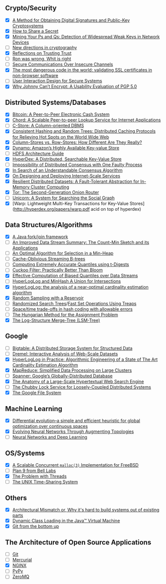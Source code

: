 ## Crypto/Security

- [x] [A Method for Obtaining Digital Signatures and Public-Key Cryptosystems](https://people.csail.mit.edu/rivest/Rsapaper.pdf)
- [x] [How to Share a Secret](https://cs.jhu.edu/~sdoshi/crypto/papers/shamirturing.pdf)
- [x] [Mining Your Ps and Qs: Detection of Widespread Weak Keys in Network Devices](https://factorable.net/weakkeys12.conference.pdf)
- [ ] [New directions in cryptography](https://ee.stanford.edu/~hellman/publications/24.pdf)
- [x] [Reflections on Trusting Trust](https://www.ece.cmu.edu/~ganger/712.fall02/papers/p761-thompson.pdf)
- [ ] [Ron was wrong, Whit is right](https://eprint.iacr.org/2012/064.pdf)
- [ ] [Secure Communications Over Insecure Channels](http://www.merkle.com/1974/PuzzlesAsPublished.pdf)
- [x] [The most dangerous code in the world: validating SSL certificates in non-browser software](http://www.cs.utexas.edu/~shmat/shmat_ccs12.pdf)
- [ ] [User Interaction Design for Secure Systems](http://www.eecs.berkeley.edu/Pubs/TechRpts/2002/CSD-02-1184.pdf)
- [x] [Why Johnny Can’t Encrypt: A Usability Evaluation of PGP 5.0](http://www.gaudior.net/alma/johnny.pdf)

## Distributed Systems/Databases

- [x] [Bitcoin: A Peer-to-Peer Electronic Cash System](https://bitcoin.org/bitcoin.pdf)
- [x] [Chord: A Scalable Peer-to-peer Lookup Service for Internet Applications](http://pdos.csail.mit.edu/papers/chord:sigcomm01/chord_sigcomm.pdf)
- [ ] [C-Store: A Column-oriented DBMS](https://cs.brown.edu/courses/cs227/archives/2008/mitchpapers/required4.pdf)
- [x] [Consistent Hashing and Random Trees: Distributed Caching Protocols for Relieving Hot Spots on the World Wide Web ](http://www.akamai.com/dl/technical_publications/ConsistenHashingandRandomTreesDistributedCachingprotocolsforrelievingHotSpotsontheworldwideweb.pdf)
- [x] [Column-Stores vs. Row-Stores: How Different Are They Really?](http://db.csail.mit.edu/projects/cstore/abadi-sigmod08.pdf)
- [x] [Dynamo: Amazon’s Highly Available Key-value Store](http://www.allthingsdistributed.com/files/amazon-dynamo-sosp2007.pdf)
- [ ] [HDFS Architecture Guide](https://hadoop.apache.org/docs/r1.2.1/hdfs_design.pdf)
- [x] [HyperDex: A Distributed, Searchable Key-Value Store](http://rescrv.net/pdf/hyperdex-sigcomm12.pdf)
- [ ] [Impossibility of Distributed Consensus with One Faulty Process](http://cs-www.cs.yale.edu/homes/arvind/cs425/doc/fischer.pdf)
- [x] [In Search of an Understandable Consensus Algorithm](https://ramcloud.stanford.edu/wiki/download/attachments/11370504/raft.pdf)
- [x] [On Designing and Deploying Internet-Scale Services](https://www.usenix.org/legacy/event/lisa07/tech/full_papers/hamilton/hamilton.pdf)
- [x] [Resilient Distributed Datasets: A Fault-Tolerant Abstraction for In-Memory Cluster Computing](http://www.cs.berkeley.edu/~matei/papers/2012/nsdi_spark.pdf)
- [x] [Tor: The Second-Generation Onion Router](https://svn.torproject.org/svn/projects/design-paper/tor-design.pdf)
- [ ] [Unicorn: A System for Searching the Social Graph](http://db.disi.unitn.eu/pages/VLDBProgram/pdf/industry/p871-curtiss.pdf)
- [x] [Warp: Lightweight Multi-Key Transactions for Key-Value Stores](http://hyperdex.org/papers/warp.pdf acid on top of hyperdex)

## Data Structures/Algorithms

- [x] [A Java fork/join framework](http://gee.cs.oswego.edu/dl/papers/fj.pdf)
- [ ] [An Improved Data Stream Summary: The Count-Min Sketch and its Applications](https://www.cse.unsw.edu.au/~cs9314/07s1/lectures/Lin_CS9314_References/cm-latin.pdf)
- [ ] [An Optimal Algorithm for Selection in a Min-Heap](http://www.sciencedirect.com/science/article/pii/S0890540183710308)
- [ ] [Cache-Oblivious Streaming B-trees](http://supertech.csail.mit.edu/papers/sbtree.pdf)
- [ ] [Computing Extremely Accurate Quantiles using t-Digests](https://raw.githubusercontent.com/tdunning/t-digest/master/docs/t-digest-paper/histo.pdf)
- [ ] [Cuckoo Filter: Practically Better Than Bloom](http://www.pdl.cmu.edu/PDL-FTP/FS/cuckoo-conext2014.pdf)
- [x] [Effective Computation of Biased Quantiles over Data Streams](http://www.cs.rutgers.edu/~muthu/bquant.pdf)
- [ ] [HyperLogLog and MinHash A Union for Intersections](http://tech.adroll.com/media/hllminhash.pdf)
- [x] [HyperLogLog: the analysis of a near-optimal cardinality estimation algorithm](http://algo.inria.fr/flajolet/Publications/FlFuGaMe07.pdf)
- [x] [Random Sampling with a Reservoir](https://www.cs.umd.edu/~samir/498/vitter.pdf)
- [ ] [Randomized Search Trees](https://faculty.washington.edu/aragon/pubs/rst89.pdf)/[Fast Set Operations Using Treaps](https://www.cs.cmu.edu/~scandal/papers/treaps-spaa98.pdf)
- [ ] [Space/time trade-offs in hash coding with allowable errors](https://www.cs.upc.edu/~diaz/p422-bloom.pdf)
- [ ] [The Hungarian Method for the Assignment Problem](https://tom.host.cs.st-andrews.ac.uk/CS3052-CC/Practicals/Kuhn.pdf)
- [x] [The Log-Structure Merge-Tree (LSM-Tree)](http://www.cs.umb.edu/~poneil/lsmtree.pdf)

## Google

- [ ] [Bigtable: A Distributed Storage System for Structured Data](http://research.google.com/archive/bigtable-osdi06.pdf)
- [ ] [Dremel: Interactive Analysis of Web-Scale Datasets](https://static.googleusercontent.com/media/research.google.com/en//pubs/archive/36632.pdf)
- [x] [HyperLogLog in Practice: Algorithmic Engineering of a State of The Art Cardinality Estimation Algorithm](https://static.googleusercontent.com/media/research.google.com/en//pubs/archive/40671.pdf)
- [x] [MapReduce: Simplified Data Processing on Large Clusters](http://research.google.com/archive/mapreduce-osdi04.pdf)
- [ ] [Spanner: Google’s Globally-Distributed Database](http://static.googleusercontent.com/media/research.google.com/en/us/archive/spanner-osdi2012.pdf)
- [x] [The Anatomy of a Large-Scale Hypertextual Web Search Engine](http://ilpubs.stanford.edu:8090/361/1/1998-8.pdf)
- [ ] [The Chubby Lock Service for Loosely-Coupled Distributed Systems](https://static.googleusercontent.com/media/research.google.com/en//archive/chubby-osdi06.pdf)
- [x] [The Google File System](http://research.google.com/archive/gfs-sosp2003.pdf)

## Machine Learning

- [x] [Differential evolution–a simple and efficient heuristic for global optimization over continuous spaces](https://bitbucket.org/12er/pso/src/b448ff0db375c1ac0c55855e9f19aced08b44ca6/doc/literature/heuristic%20Search/Differential%20Evolution%20-%20a%20simple%20and%20efficient%20heuristic%20for%20global%20optimization%20over%20continuous%20spaces.pdf)
- [x] [Evolving Neural Networks Through Augmenting Topologies](http://nn.cs.utexas.edu/downloads/papers/stanley.ec02.pdf)
- [ ] [Neural Networks and Deep Learning](http://neuralnetworksanddeeplearning.com/)

## OS/Systems

- [x] [A Scalable Concurrent `malloc(3)` Implementation for FreeBSD](https://people.freebsd.org/~jasone/jemalloc/bsdcan2006/jemalloc.pdf)
- [ ] [Plan 9 from Bell Labs](https://www.usenix.org/legacy/publications/compsystems/1995/sum_pike.pdf)
- [x] [The Problem with Threads](http://www.eecs.berkeley.edu/Pubs/TechRpts/2006/EECS-2006-1.pdf)
- [ ] [The UNIX Time-Sharing System](http://www.cs.berkeley.edu/~brewer/cs262/unix.pdf)

## Others

- [x] [Architectural Mismatch or, Why it's hard to build systems out of existing parts](http://repository.cmu.edu/cgi/viewcontent.cgi?article=1714&context=compsci)
- [x] [Dynamic Class Loading in the Java™ Virtual Machine](http://www.humbertocervantes.net/coursdea/DynamicClassLoadingInTheJavaVirtualMachine.pdf)
- [x] [Git from the bottom up](http://ftp.newartisans.com/pub/git.from.bottom.up.pdf)

## The Architecture of Open Source Applications

- [ ] [Git](http://aosabook.org/en/git.html)
- [ ] [Mercurial](http://aosabook.org/en/mercurial.html)
- [x] [NGINX](http://aosabook.org/en/nginx.html)
- [ ] [PyPy](http://aosabook.org/en/pypy.html)
- [ ] [ZeroMQ](http://aosabook.org/en/zeromq.html)
